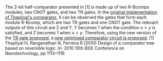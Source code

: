 The 2-bit half-comparator presented in [1] is made up of two R-Bcomps modules, two CNOT gates, and two TR gates. In the [original implementation of Thapliyal's comparator](Thapliyal_original.png), it can be observed the gates that form each module R-Bcomp, which are two TR gates and one CNOT gate. The relevant outputs of this circuit are Z and Y, Y becomes 1 when the condition $x>y$ is satisfied, and Z becomes 1 when $x < y$.
Therefore, using the new version of the [TR gate proposed](LoweringCostQuantumComparators/Gates/TRgate/TR_proposed.png), a [new optimised comparator circuit is proposed](Proposed_optimised_1.png).
[1] Thapliyal H, Ranganathan N, Ferreira R (2010) Design of a comparator tree based on reversible logic. In: 2010 10th IEEE Conference on Nanotechnology, pp 1113–1116
